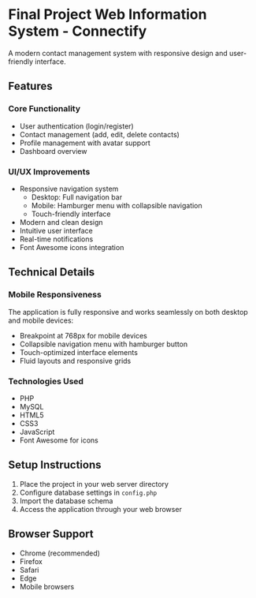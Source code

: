 # Final Project Web Information System - Connectify

A modern contact management system with responsive design and user-friendly interface.

## Features

### Core Functionality
- User authentication (login/register)
- Contact management (add, edit, delete contacts)
- Profile management with avatar support
- Dashboard overview

### UI/UX Improvements
- Responsive navigation system
  - Desktop: Full navigation bar
  - Mobile: Hamburger menu with collapsible navigation
  - Touch-friendly interface
- Modern and clean design
- Intuitive user interface
- Real-time notifications
- Font Awesome icons integration

## Technical Details

### Mobile Responsiveness
The application is fully responsive and works seamlessly on both desktop and mobile devices:
- Breakpoint at 768px for mobile devices
- Collapsible navigation menu with hamburger button
- Touch-optimized interface elements
- Fluid layouts and responsive grids

### Technologies Used
- PHP
- MySQL
- HTML5
- CSS3
- JavaScript
- Font Awesome for icons

## Setup Instructions
1. Place the project in your web server directory
2. Configure database settings in `config.php`
3. Import the database schema
4. Access the application through your web browser

## Browser Support
- Chrome (recommended)
- Firefox
- Safari
- Edge
- Mobile browsers
